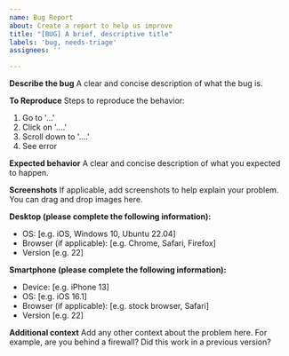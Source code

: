 ```yaml
---
name: Bug Report
about: Create a report to help us improve
title: "[BUG] A brief, descriptive title"
labels: 'bug, needs-triage'
assignees: ''

---
```


**Describe the bug**
A clear and concise description of what the bug is.

**To Reproduce**
Steps to reproduce the behavior:
1. Go to '...'
2. Click on '....'
3. Scroll down to '....'
4. See error

**Expected behavior**
A clear and concise description of what you expected to happen.

**Screenshots**
If applicable, add screenshots to help explain your problem. You can drag and drop images here.

**Desktop (please complete the following information):**
 - OS: [e.g. iOS, Windows 10, Ubuntu 22.04]
 - Browser (if applicable): [e.g. Chrome, Safari, Firefox]
 - Version [e.g. 22]

**Smartphone (please complete the following information):**
 - Device: [e.g. iPhone 13]
 - OS: [e.g. iOS 16.1]
 - Browser (if applicable): [e.g. stock browser, Safari]
 - Version [e.g. 22]

**Additional context**
Add any other context about the problem here. For example, are you behind a firewall? Did this work in a previous version?


